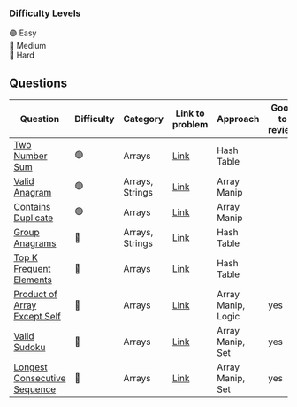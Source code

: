 ### Difficulty Levels

🟢 Easy  
🔵 Medium  
🔴 Hard

## Questions

| Question                                                                     | Difficulty | Category        | Link to problem                                                     | Approach           | Good to review |
| ---------------------------------------------------------------------------- | ---------- | --------------- | ------------------------------------------------------------------- | ------------------ | -------------- |
| [Two Number Sum](./easy/1-Two-Sum.md)                                        | 🟢         | Arrays          | [Link](https://leetcode.com/problems/two-sum/)                      | Hash Table         |                |
| [Valid Anagram](./easy/242-Valid-Anagram.md)                                 | 🟢         | Arrays, Strings | [Link](https://leetcode.com/problems/valid-anagram/)                | Array Manip        |                |
| [Contains Duplicate](./easy/242-Valid-Anagram.md)                            | 🟢         | Arrays          | [Link](https://leetcode.com/problems/contains-duplicate/)           | Array Manip        |                |
| [Group Anagrams](./medium/49-Group-Anagrams.md)                              | 🔵         | Arrays, Strings | [Link](https://leetcode.com/problems/group-anagrams/)               | Hash Table         |                |
| [Top K Frequent Elements](./medium/347-Top-K-Frequent-Elements.md)           | 🔵         | Arrays          | [Link](https://leetcode.com/problems/top-k-frequent-elements/)      | Hash Table         |                |
| [Product of Array Except Self](./medium/238-Product-Of-Array-Except-Self.md) | 🔵         | Arrays          | [Link](https://leetcode.com/problems/product-of-array-except-self/) | Array Manip, Logic | yes            |
| [Valid Sudoku](./medium/36-Valid-Sudoku.md)                                  | 🔵         | Arrays          | [Link](https://leetcode.com/problems/valid-sudoku/)                 | Array Manip, Set   | yes            |
| [Longest Consecutive Sequence](./medium/128-Longest-Consecutive-Sequence.md) | 🔵         | Arrays          | [Link](https://leetcode.com/problems/longest-consecutive-sequence/) | Array Manip, Set   | yes            |
